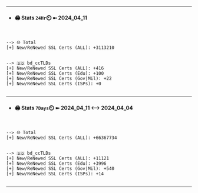 

---
- #### 🖨️ **Stats** `24Hr`⏲️ ➼ 2024_04_11
```console


--> 🌐 Total
[+] New/ReNewed SSL Certs (ALL): +3113210


--> 🇧🇩 bd_ccTLDs
[+] New/ReNewed SSL Certs (ALL): +416
[+] New/ReNewed SSL Certs (Edu): +100
[+] New/ReNewed SSL Certs (Gov|Mil): +22
[+] New/ReNewed SSL Certs (ISPs): +0


```

---
- #### 🖨️ **Stats** `7Days`⏲️ ➼ 2024_04_11 <--> 2024_04_04
```console


--> 🌐 Total
[+] New/ReNewed SSL Certs (ALL): +66367734


--> 🇧🇩 bd_ccTLDs
[+] New/ReNewed SSL Certs (ALL): +11121
[+] New/ReNewed SSL Certs (Edu): +3996
[+] New/ReNewed SSL Certs (Gov|Mil): +540
[+] New/ReNewed SSL Certs (ISPs): +14


```

---

